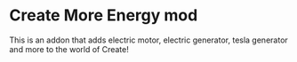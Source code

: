 # Create More Energy mod

This is an addon that adds electric motor, electric generator, tesla generator and more to the world of Create!
